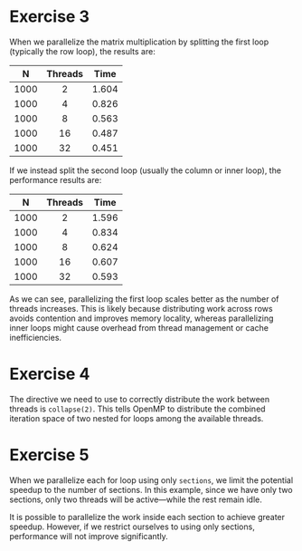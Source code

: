 # Exercise 3

When we parallelize the matrix multiplication by splitting the first loop (typically the row loop), the results are:


| N | Threads | Time |
|:-:|:-:|:-:|
|1000|2|1.604|
|1000|4|0.826|
|1000|8|0.563|
|1000|16|0.487|
|1000|32|0.451|

If we instead split the second loop (usually the column or inner loop), the performance results are:

| N | Threads | Time |
|:-:|:-:|:-:|
|1000|2|1.596|
|1000|4|0.834|
|1000|8|0.624|
|1000|16|0.607|
|1000|32|0.593|
 

As we can see, parallelizing the first loop scales better as the number of threads increases. This is likely because distributing work across rows avoids contention and improves memory locality, whereas parallelizing inner loops might cause overhead from thread management or cache inefficiencies.

# Exercise 4

The directive we need to use to correctly distribute the work between threads is `collapse(2)`. This tells OpenMP to distribute the combined iteration space of two nested for loops among the available threads.

# Exercise 5

When we parallelize each for loop using only `sections`, we limit the potential speedup to the number of sections. In this example, since we have only two sections, only two threads will be active—while the rest remain idle.

It is possible to parallelize the work inside each section to achieve greater speedup. However, if we restrict ourselves to using only sections, performance will not improve significantly.

